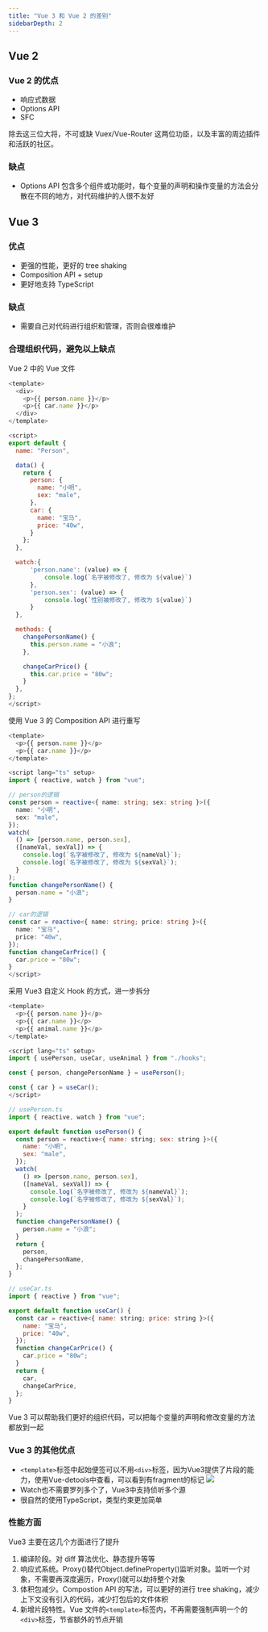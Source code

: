 ```yaml
---
title: "Vue 3 和 Vue 2 的差别"
sidebarDepth: 2
---
```


## Vue 2

### Vue 2 的优点

- 响应式数据
- Options API
- SFC

除去这三位大将，不可或缺 Vuex/Vue-Router 这两位功臣，以及丰富的周边插件和活跃的社区。

### 缺点

- Options API 包含多个组件或功能时，每个变量的声明和操作变量的方法会分散在不同的地方，对代码维护的人很不友好

## Vue 3

### 优点

- 更强的性能，更好的 tree shaking
- Composition API + setup
- 更好地支持 TypeScript

### 缺点

* 需要自己对代码进行组织和管理，否则会很难维护

### 合理组织代码，避免以上缺点

Vue 2 中的 Vue 文件
```js
<template>
  <div>
    <p>{{ person.name }}</p>
    <p>{{ car.name }}</p>
  </div>
</template>

<script>
export default {
  name: "Person",

  data() {
    return {
      person: {
        name: "小明",
        sex: "male",
      },
      car: {
        name: "宝马",
        price: "40w",
      }
    };
  },

  watch:{
      'person.name': (value) => {
          console.log(`名字被修改了, 修改为 ${value}`)
      },
      'person.sex': (value) => {
          console.log(`性别被修改了, 修改为 ${value}`)
      }
  },

  methods: {
    changePersonName() {
      this.person.name = "小浪";
    },

    changeCarPrice() {
      this.car.price = "80w";
    }
  },
};
</script>
```
使用 Vue 3 的 Composition API 进行重写
```ts
<template>
  <p>{{ person.name }}</p>
  <p>{{ car.name }}</p>
</template>

<script lang="ts" setup>
import { reactive, watch } from "vue";

// person的逻辑
const person = reactive<{ name: string; sex: string }>({
  name: "小明",
  sex: "male",
});
watch(
  () => [person.name, person.sex],
  ([nameVal, sexVal]) => {
    console.log(`名字被修改了, 修改为 ${nameVal}`);
    console.log(`名字被修改了, 修改为 ${sexVal}`);
  }
);
function changePersonName() {
  person.name = "小浪";
}

// car的逻辑
const car = reactive<{ name: string; price: string }>({
  name: "宝马",
  price: "40w",
});
function changeCarPrice() {
  car.price = "80w";
}
</script>
```

采用 Vue3 自定义 Hook 的方式，进一步拆分
```js
<template>
  <p>{{ person.name }}</p>
  <p>{{ car.name }}</p>
  <p>{{ animal.name }}</p>
</template>

<script lang="ts" setup>
import { usePerson, useCar, useAnimal } from "./hooks";

const { person, changePersonName } = usePerson();

const { car } = useCar();
</script>
```

```js
// usePerson.ts
import { reactive, watch } from "vue";

export default function usePerson() {
  const person = reactive<{ name: string; sex: string }>({
    name: "小明",
    sex: "male",
  });
  watch(
    () => [person.name, person.sex],
    ([nameVal, sexVal]) => {
      console.log(`名字被修改了, 修改为 ${nameVal}`);
      console.log(`名字被修改了, 修改为 ${sexVal}`);
    }
  );
  function changePersonName() {
    person.name = "小浪";
  }
  return {
    person,
    changePersonName,
  };
}
```
```js
// useCar.ts
import { reactive } from "vue";

export default function useCar() {
  const car = reactive<{ name: string; price: string }>({
    name: "宝马",
    price: "40w",
  });
  function changeCarPrice() {
    car.price = "80w";
  }
  return {
    car,
    changeCarPrice,
  };
}

```
Vue 3 可以帮助我们更好的组织代码，可以把每个变量的声明和修改变量的方法都放到一起

### Vue 3 的其他优点

* `<template>`标签中起始便签可以不用`<div>`标签，因为Vue3提供了片段的能力，使用Vue-detools中查看，可以看到有fragment的标记
![](https://p1-juejin.byteimg.com/tos-cn-i-k3u1fbpfcp/e2d30c1c9db648bea38eeecb4c7d75f1~tplv-k3u1fbpfcp-zoom-in-crop-mark:4536:0:0:0.awebp?)
* Watch也不需要罗列多个了，Vue3中支持侦听多个源
* 很自然的使用TypeScript，类型约束更加简单


### 性能方面
Vue3 主要在这几个方面进行了提升

1. 编译阶段。对 diff 算法优化、静态提升等等
2. 响应式系统。Proxy()替代Object.defineProperty()监听对象。监听一个对象，不需要再深度遍历，Proxy()就可以劫持整个对象
3. 体积包减少。Compostion API 的写法，可以更好的进行 tree shaking，减少上下文没有引入的代码，减少打包后的文件体积
4. 新增片段特性。Vue 文件的`<template>`标签内，不再需要强制声明一个的`<div>`标签，节省额外的节点开销
